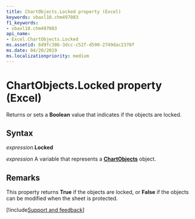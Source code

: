 ```yaml
---
title: ChartObjects.Locked property (Excel)
keywords: vbaxl10.chm497083
f1_keywords:
- vbaxl10.chm497083
api_name:
- Excel.ChartObjects.Locked
ms.assetid: 6d9fc386-3dcc-c52f-d590-2749dac2378f
ms.date: 04/20/2019
ms.localizationpriority: medium
---
```



# ChartObjects.Locked property (Excel)

Returns or sets a **Boolean** value that indicates if the objects are locked.


## Syntax

_expression_.**Locked**

_expression_ A variable that represents a **[ChartObjects](Excel.ChartObjects.md)** object.


## Remarks

This property returns **True** if the objects are locked, or **False** if the objects can be modified when the sheet is protected.


[!include[Support and feedback](~/includes/feedback-boilerplate.md)]